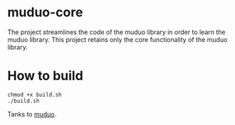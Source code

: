 # muduo-core
The project streamlines the code of the muduo library in order to learn the muduo library.
This project retains only the core functionality of the muduo library.
# How to build
```
chmod +x build.sh
./build.sh
```
Tanks to [muduo](https://github.com/chenshuo/muduo).
